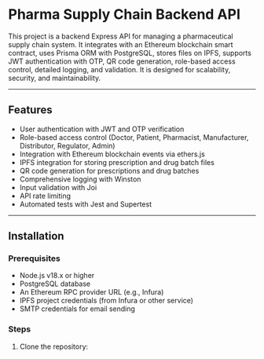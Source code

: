 # Pharma Supply Chain Backend API

This project is a backend Express API for managing a pharmaceutical supply chain system. It integrates with an Ethereum blockchain smart contract, uses Prisma ORM with PostgreSQL, stores files on IPFS, supports JWT authentication with OTP, QR code generation, role-based access control, detailed logging, and validation. It is designed for scalability, security, and maintainability.

---

## Features

- User authentication with JWT and OTP verification
- Role-based access control (Doctor, Patient, Pharmacist, Manufacturer, Distributor, Regulator, Admin)
- Integration with Ethereum blockchain events via ethers.js
- IPFS integration for storing prescription and drug batch files
- QR code generation for prescriptions and drug batches
- Comprehensive logging with Winston
- Input validation with Joi
- API rate limiting
- Automated tests with Jest and Supertest

---

## Installation

### Prerequisites

- Node.js v18.x or higher
- PostgreSQL database
- An Ethereum RPC provider URL (e.g., Infura)
- IPFS project credentials (from Infura or other service)
- SMTP credentials for email sending

### Steps

1. Clone the repository:

